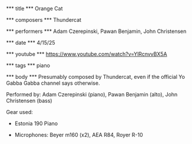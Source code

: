 *** title ***
Orange Cat

*** composers ***
Thundercat

*** performers ***
Adam Czerepinski, Pawan Benjamin, John Christensen

*** date ***
4/15/25

*** youtube ***
https://www.youtube.com/watch?v=YlRcnvvBX5A

*** tags ***
piano

*** body ***
Presumably composed by Thundercat, even if the official Yo Gabba Gabba channel says otherwise.

Performed by: Adam Czerepinski (piano), Pawan Benjamin (alto), John Christensen (bass)

Gear used:

- Estonia 190 Piano

- Microphones: Beyer m160 (x2), AEA R84, Royer R-10